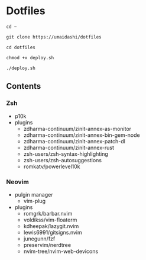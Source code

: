 # Dotfiles

```
cd ~

git clone https://umaidashi/dotfiles

cd dotfiles

chmod +x deploy.sh

./deploy.sh
```

## Contents

### Zsh

- p10k
- plugins
    - zdharma-continuum/zinit-annex-as-monitor
    - zdharma-continuum/zinit-annex-bin-gem-node
    - zdharma-continuum/zinit-annex-patch-dl
    - zdharma-continuum/zinit-annex-rust
    - zsh-users/zsh-syntax-highlighting
    - zsh-users/zsh-autosuggestions
    - romkatv/powerlevel10k

### Neovim

- pulgin manager
    - vim-plug
- plugins
    - romgrk/barbar.nvim
    - voldikss/vim-floaterm
    - kdheepak/lazygit.nvim
    - lewis6991/gitsigns.nvim
    - junegunn/fzf
    - preservim/nerdtree
    - nvim-tree/nvim-web-devicons

